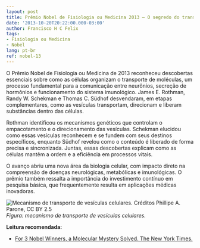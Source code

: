 ```yaml
---
layout: post
title: Prêmio Nobel de Fisiologia ou Medicina 2013 – O segredo do transporte celular
date: '2013-10-20T20:22:00.000-03:00'
author: Francisco H C Felix
tags:
- Fisiologia ou Medicina
- Nobel
lang: pt-br
ref: nobel-13
---
```


O Prêmio Nobel de Fisiologia ou Medicina de 2013 reconheceu descobertas essenciais sobre como as células organizam o transporte de moléculas, um processo fundamental para a comunicação entre neurônios, secreção de hormônios e funcionamento do sistema imunológico. James E. Rothman, Randy W. Schekman e Thomas C. Südhof desvendaram, em etapas complementares, como as vesículas transportam, direcionam e liberam substâncias dentro das células.

Rothman identificou os mecanismos genéticos que controlam o empacotamento e o direcionamento das vesículas. Schekman elucidou como essas vesículas reconhecem e se fundem com seus destinos específicos, enquanto Südhof revelou como o conteúdo é liberado de forma precisa e sincronizada. Juntas, essas descobertas explicam como as células mantêm a ordem e a eficiência em processos vitais.

O avanço abriu uma nova área da biologia celular, com impacto direto na compreensão de doenças neurológicas, metabólicas e imunológicas. O prêmio também ressalta a importância do investimento contínuo em pesquisa básica, que frequentemente resulta em aplicações médicas inovadoras.

![Mecanismo de transporte de vesículas celulares. Créditos Phillipe A. Parone, CC BY 2.5](https://upload.wikimedia.org/wikipedia/commons/3/3e/Vesicle_traffic_and_phagophore.png)
_Figura: mecanismo de transporte de vesículas celulares._

**Leitura recomendada:**

- [For 3 Nobel Winners, a Molecular Mystery Solved. The New York Times.](https://www.nytimes.com/2013/10/08/health/3-win-joint-nobel-prize-in-medicine.html)
